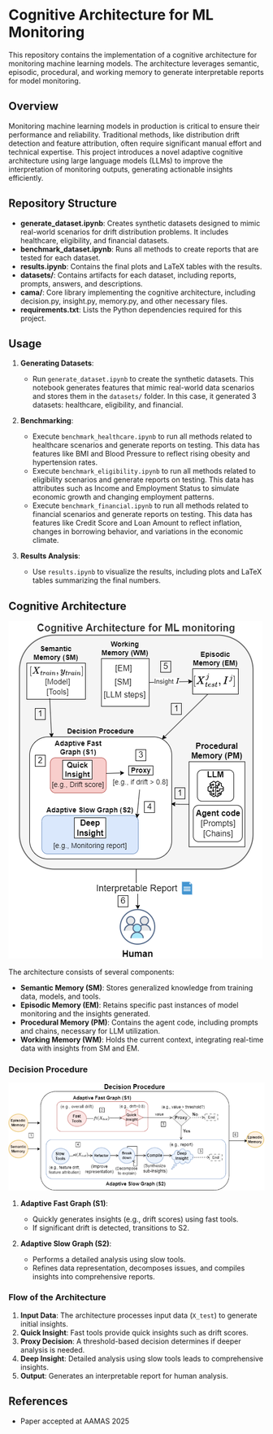# Cognitive Architecture for ML Monitoring

This repository contains the implementation of a cognitive architecture for monitoring machine learning models. The architecture leverages semantic, episodic, procedural, and working memory to generate interpretable reports for model monitoring.


## Overview

Monitoring machine learning models in production is critical to ensure their performance and reliability. Traditional methods, like distribution drift detection and feature attribution, often require significant manual effort and technical expertise. This project introduces a novel adaptive cognitive architecture using large language models (LLMs) to improve the interpretation of monitoring outputs, generating actionable insights efficiently.

## Repository Structure

- **generate_dataset.ipynb**: Creates synthetic datasets designed to mimic real-world scenarios for drift distribution problems. It includes healthcare, eligibility, and financial datasets.
- **benchmark_dataset.ipynb**: Runs all methods to create reports that are tested for each dataset.
- **results.ipynb**: Contains the final plots and LaTeX tables with the results.
- **datasets/**: Contains artifacts for each dataset, including reports, prompts, answers, and descriptions.
- **cama/**: Core library implementing the cognitive architecture, including decision.py, insight.py, memory.py, and other necessary files.
- **requirements.txt**: Lists the Python dependencies required for this project.


## Usage

1. **Generating Datasets**:
    - Run `generate_dataset.ipynb` to create the synthetic datasets. This notebook generates features that mimic real-world data scenarios and stores them in the `datasets/` folder. In this case, it generated 3 datasets: healthcare, eligibility, and financial.

2. **Benchmarking**:
    - Execute `benchmark_healthcare.ipynb` to run all methods related to healthcare scenarios and generate reports on testing. This data has features like BMI and Blood Pressure to reflect rising obesity and hypertension rates.
    - Execute `benchmark_eligibility.ipynb` to run all methods related to eligibility scenarios and generate reports on testing. This data has attributes such as Income and Employment Status to simulate economic growth and changing employment patterns.
    - Execute `benchmark_financial.ipynb` to run all methods related to financial scenarios and generate reports on testing. This data has features like Credit Score and Loan Amount to reflect inflation, changes in borrowing behavior, and variations in the economic climate.


3. **Results Analysis**:
    - Use `results.ipynb` to visualize the results, including plots and LaTeX tables summarizing the final numbers.

## Cognitive Architecture

![Cognitive Architecture](imgs/ca.png)

The architecture consists of several components:

- **Semantic Memory (SM)**: Stores generalized knowledge from training data, models, and tools.
- **Episodic Memory (EM)**: Retains specific past instances of model monitoring and the insights generated.
- **Procedural Memory (PM)**: Contains the agent code, including prompts and chains, necessary for LLM utilization.
- **Working Memory (WM)**: Holds the current context, integrating real-time data with insights from SM and EM.

### Decision Procedure

![Adaptive Fast and Slow Graphs](imgs/dp.png)

1. **Adaptive Fast Graph (S1)**:
    - Quickly generates insights (e.g., drift scores) using fast tools.
    - If significant drift is detected, transitions to S2.

2. **Adaptive Slow Graph (S2)**:
    - Performs a detailed analysis using slow tools.
    - Refines data representation, decomposes issues, and compiles insights into comprehensive reports.

### Flow of the Architecture

1. **Input Data**: The architecture processes input data (`X_test`) to generate initial insights.
2. **Quick Insight**: Fast tools provide quick insights such as drift scores.
3. **Proxy Decision**: A threshold-based decision determines if deeper analysis is needed.
4. **Deep Insight**: Detailed analysis using slow tools leads to comprehensive insights.
5. **Output**: Generates an interpretable report for human analysis.

## References

- Paper accepted at AAMAS 2025

